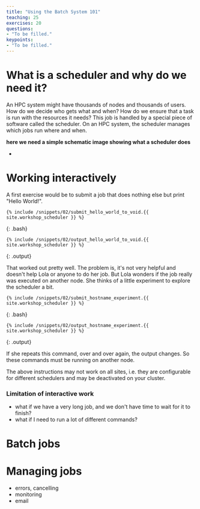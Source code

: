 ```yaml
---
title: "Using the Batch System 101"
teaching: 25
exercises: 20
questions:
- "To be filled."
keypoints: 
- "To be filled." 
---
```


# What is a scheduler and why do we need it?

An HPC system might have thousands of nodes and thousands of users.
How do we decide who gets what and when?
How do we ensure that a task is run with the resources it needs?
This job is handled by a special piece of software called the scheduler.
On an HPC system, the scheduler manages which jobs run where and when.

**here we need a simple schematic image showing what a scheduler does**

- 

# Working interactively

A first exercise would be to submit a job that does nothing else but print "Hello World!".

~~~
{% include /snippets/02/submit_hello_world_to_void.{{ site.workshop_scheduler }} %}
~~~
{: .bash}

~~~
{% include /snippets/02/output_hello_world_to_void.{{ site.workshop_scheduler }} %}
~~~
{: .output}


That worked out pretty well. The problem is, it's not very helpful and doesn't help Lola or anyone to do her job. But Lola wonders if the job really was executed on another node. She thinks of a little experiment to explore the scheduler a bit. 

~~~
{% include /snippets/02/submit_hostname_experiment.{{ site.workshop_scheduler }} %}
~~~
{: .bash}

~~~
{% include /snippets/02/output_hostname_experiment.{{ site.workshop_scheduler }} %}
~~~
{: .output}

If she repeats this command, over and over again, the output changes. 
So these commands must be running on another node. 

The above instructions may not work on all sites, i.e. they are configurable for different 
schedulers and may be deactivated on your cluster.

### Limitation of interactive work
- what if we have a very long job, and we don't have time to wait for it to finish?
- what if I need to run a lot of different commands?


# Batch jobs


# Managing jobs

- errors, cancelling
- monitoring
- email
